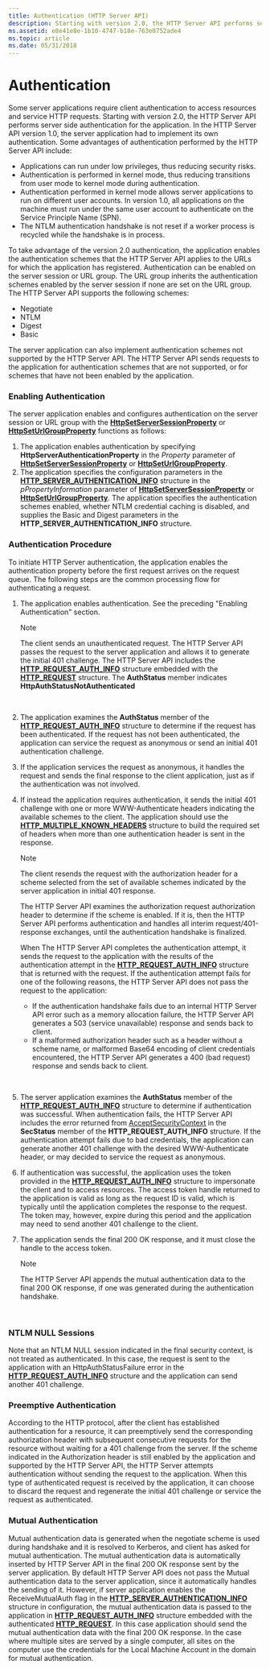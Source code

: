 ```yaml
---
title: Authentication (HTTP Server API)
description: Starting with version 2.0, the HTTP Server API performs server side authentication for the application.
ms.assetid: e8e41e8e-1b10-4747-b18e-763e0752ade4
ms.topic: article
ms.date: 05/31/2018
---
```


# Authentication

Some server applications require client authentication to access resources and service HTTP requests. Starting with version 2.0, the HTTP Server API performs server side authentication for the application. In the HTTP Server API version 1.0, the server application had to implement its own authentication. Some advantages of authentication performed by the HTTP Server API include:

-   Applications can run under low privileges, thus reducing security risks.
-   Authentication is performed in kernel mode, thus reducing transitions from user mode to kernel mode during authentication.
-   Authentication performed in kernel mode allows server applications to run on different user accounts. In version 1.0, all applications on the machine must run under the same user account to authenticate on the Service Principle Name (SPN).
-   The NTLM authentication handshake is not reset if a worker process is recycled while the handshake is in process.

To take advantage of the version 2.0 authentication, the application enables the authentication schemes that the HTTP Server API applies to the URLs for which the application has registered. Authentication can be enabled on the server session or URL group. The URL group inherits the authentication schemes enabled by the server session if none are set on the URL group. The HTTP Server API supports the following schemes:

-   Negotiate
-   NTLM
-   Digest
-   Basic

The server application can also implement authentication schemes not supported by the HTTP Server API. The HTTP Server API sends requests to the application for authentication schemes that are not supported, or for schemes that have not been enabled by the application.

### Enabling Authentication

The server application enables and configures authentication on the server session or URL group with the [**HttpSetServerSessionProperty**](/windows/desktop/api/Http/nf-http-httpsetserversessionproperty) or [**HttpSetUrlGroupProperty**](/windows/desktop/api/Http/nf-http-httpseturlgroupproperty) functions as follows:

1.  The application enables authentication by specifying **HttpServerAuthenticationProperty** in the *Property* parameter of [**HttpSetServerSessionProperty**](/windows/desktop/api/Http/nf-http-httpsetserversessionproperty) or [**HttpSetUrlGroupProperty**](/windows/desktop/api/Http/nf-http-httpseturlgroupproperty).
2.  The application specifies the configuration parameters in the [**HTTP\_SERVER\_AUTHENTICATION\_INFO**](/windows/desktop/api/Http/ns-http-http_server_authentication_info) structure in the *pPropertyInformation* parameter of [**HttpSetServerSessionProperty**](/windows/desktop/api/Http/nf-http-httpsetserversessionproperty) or [**HttpSetUrlGroupProperty**](/windows/desktop/api/Http/nf-http-httpseturlgroupproperty). The application specifies the authentication schemes enabled, whether NTLM credential caching is disabled, and supplies the Basic and Digest parameters in the **HTTP\_SERVER\_AUTHENTICATION\_INFO** structure.

### Authentication Procedure

To initiate HTTP Server authentication, the application enables the authentication property before the first request arrives on the request queue. The following steps are the common processing flow for authenticating a request.

1.  The application enables authentication. See the preceding "Enabling Authentication" section.
    > [!Note]  
    > The client sends an unauthenticated request. The HTTP Server API passes the request to the server application and allows it to generate the initial 401 challenge. The HTTP Server API includes the [**HTTP\_REQUEST\_AUTH\_INFO**](/windows/desktop/api/Http/ns-http-http_request_auth_info) structure embedded with the [**HTTP\_REQUEST**](https://msdn.microsoft.com/library/Aa364545(v=VS.85).aspx) structure. The **AuthStatus** member indicates **HttpAuthStatusNotAuthenticated**

     

2.  The application examines the **AuthStatus** member of the [**HTTP\_REQUEST\_AUTH\_INFO**](/windows/desktop/api/Http/ns-http-http_request_auth_info) structure to determine if the request has been authenticated. If the request has not been authenticated, the application can service the request as anonymous or send an initial 401 authentication challenge.
3.  If the application services the request as anonymous, it handles the request and sends the final response to the client application, just as if the authentication was not involved.
4.  If instead the application requires authentication, it sends the initial 401 challenge with one or more WWW-Authenticate headers indicating the available schemes to the client. The application should use the [**HTTP\_MULTIPLE\_KNOWN\_HEADERS**](/windows/desktop/api/Http/ns-http-http_multiple_known_headers) structure to build the required set of headers when more than one authentication header is sent in the response.
    > [!Note]
    >
    > The client resends the request with the authorization header for a scheme selected from the set of available schemes indicated by the server application in initial 401 response.
    >
    > The HTTP Server API examines the authorization request authorization header to determine if the scheme is enabled. If it is, then the HTTP Server API performs authentication and handles all interim request/401-response exchanges, until the authentication handshake is finalized.
    >
    > When The HTTP Server API completes the authentication attempt, it sends the request to the application with the results of the authentication attempt in the [**HTTP\_REQUEST\_AUTH\_INFO**](/windows/desktop/api/Http/ns-http-http_request_auth_info) structure that is returned with the request. If the authentication attempt fails for one of the following reasons, the HTTP Server API does not pass the request to the application:
    >
    > -   If the authentication handshake fails due to an internal HTTP Server API error such as a memory allocation failure, the HTTP Server API generates a 503 (service unavailable) response and sends back to client.
    > -   If a malformed authorization header such as a header without a scheme name, or malformed Base64 encoding of client credentials encountered, the HTTP Server API generates a 400 (bad request) response and sends back to client.

     

5.  The server application examines the **AuthStatus** member of the [**HTTP\_REQUEST\_AUTH\_INFO**](/windows/desktop/api/Http/ns-http-http_request_auth_info) structure to determine if authentication was successful. When authentication fails, the HTTP Server API includes the error returned from [AcceptSecurityContext](https://go.microsoft.com/fwlink/p/?linkid=83940) in the **SecStatus** member of the **HTTP\_REQUEST\_AUTH\_INFO** structure. If the authentication attempt fails due to bad credentials, the application can generate another 401 challenge with the desired WWW-Authenticate header, or may decided to service the request as anonymous.
6.  If authentication was successful, the application uses the token provided in the [**HTTP\_REQUEST\_AUTH\_INFO**](/windows/desktop/api/Http/ns-http-http_request_auth_info) structure to impersonate the client and to access resources. The access token handle returned to the application is valid as long as the request ID is valid, which is typically until the application completes the response to the request. The token may, however, expire during this period and the application may need to send another 401 challenge to the client.
7.  The application sends the final 200 OK response, and it must close the handle to the access token.
    > [!Note]  
    > The HTTP Server API appends the mutual authentication data to the final 200 OK response, if one was generated during the authentication handshake.

     

### NTLM NULL Sessions

Note that an NTLM NULL session indicated in the final security context, is not treated as authenticated. In this case, the request is sent to the application with an HttpAuthStatusFailure error in the [**HTTP\_REQUEST\_AUTH\_INFO**](/windows/desktop/api/Http/ns-http-http_request_auth_info) structure and the application can send another 401 challenge.

### Preemptive Authentication

According to the HTTP protocol, after the client has established authentication for a resource, it can preemptively send the corresponding authorization header with subsequent consecutive requests for the resource without waiting for a 401 challenge from the server. If the scheme indicated in the Authorization header is still enabled by the application and supported by the HTTP Server API, the HTTP Server attempts authentication without sending the request to the application. When this type of authenticated request is received by the application, it can choose to discard the request and regenerate the initial 401 challenge or service the request as authenticated.

### Mutual Authentication

Mutual authentication data is generated when the negotiate scheme is used during handshake and it is resolved to Kerberos, and client has asked for mutual authentication. The mutual authentication data is automatically inserted by HTTP Server API in the final 200 OK response sent by the server application. By default HTTP Server API does not pass the Mutual authentication data to the server application, since it automatically handles the sending of it. However, if server application enables the ReceiveMutualAuth flag in the [**HTTP\_SERVER\_AUTHENTICATION\_INFO**](/windows/desktop/api/Http/ns-http-http_server_authentication_info) structure in configuration, the mutual authentication data is passed to the application in [**HTTP\_REQUEST\_AUTH\_INFO**](/windows/desktop/api/Http/ns-http-http_request_auth_info) structure embedded with the authenticated [**HTTP\_REQUEST**](https://msdn.microsoft.com/library/Aa364545(v=VS.85).aspx). In this case application should send the mutual authentication data with the final 200 OK response. In the case where multiple sites are served by a single computer, all sites on the computer use the credentials for the Local Machine Account in the domain for mutual authentication.

 

 




